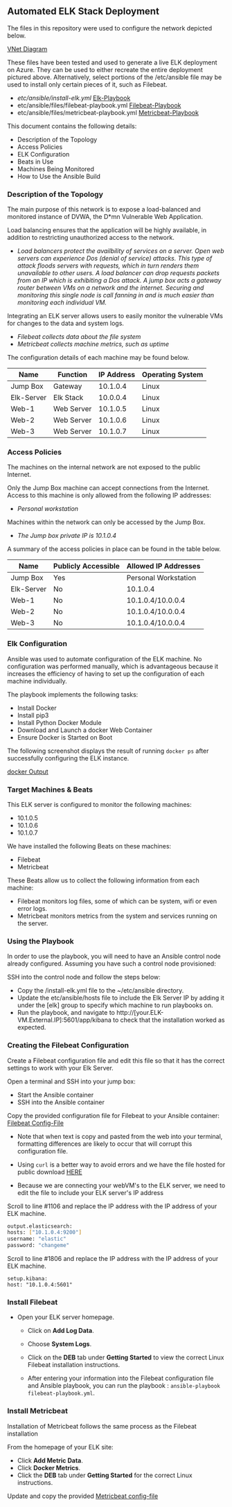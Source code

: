 ## Automated ELK Stack Deployment

The files in this repository were used to configure the network depicted below.

[VNet Diagram](Images/Elk_Stack_Instance_and_VNet.png)

These files have been tested and used to generate a live ELK deployment on Azure. They can be used to either recreate the entire deployment pictured above. Alternatively, select portions of the /etc/ansible file may be used to install only certain pieces of it, such as Filebeat.

  - _etc/ansible/install-elk.yml_
     [Elk-Playbook](Images/install-elk.yml)
  - etc/ansible/files/filebeat-playbook.yml
     [Filebeat-Playbook](Images/filebeat-playbook.yml)
  - etc/ansible/files/metricbeat-playbook.yml
     [Metricbeat-Playbook](Images/metricbeat-playbook.yml)

This document contains the following details:
- Description of the Topology
- Access Policies
- ELK Configuration
- Beats in Use
- Machines Being Monitored
- How to Use the Ansible Build


### Description of the Topology

The main purpose of this network is to expose a load-balanced and monitored instance of DVWA, the D*mn Vulnerable Web Application.

Load balancing ensures that the application will be highly available, in addition to restricting unauthorized access to the network.
- _Load balancers protect the availbility of services on a server. Open web servers can experience Dos (denial of service) attacks. This type of attack floods servers with requests, which in turn renders them unavailable to other users. A load balancer can drop requests packets from an IP which is exhibiting a Dos attack.  A jump box acts a gateway router between VMs on a network and the internet. Securing and monitoring this single node is call fanning in and is much easier than monitoring each individual VM._

Integrating an ELK server allows users to easily monitor the vulnerable VMs for changes to the data and system logs.
- _Filebeat collects data about the file system_
- _Metricbeat collects machine metrics, such as uptime_

The configuration details of each machine may be found below.

| Name        |  Function    | IP Address  | Operating System |
|-------------|---------------|--------------|----------------------|
| Jump Box |  Gateway     |  10.1.0.4    |         Linux             |
| Elk-Server |  Elk Stack    |  10.0.0.4    |         Linux             |
| Web-1       | Web Server |   10.1.0.5    |         Linux             |
| Web-2       | Web Server |   10.1.0.6    |         Linux            |
| Web-3       | Web Server |   10.1.0.7    |         Linux            |

### Access Policies

The machines on the internal network are not exposed to the public Internet. 

Only the Jump Box machine can accept connections from the Internet. Access to this machine is only allowed from the following IP addresses:
- _Personal workstation_

Machines within the network can only be accessed by the Jump Box.
- _The Jump box private IP is 10.1.0.4_

A summary of the access policies in place can be found in the table below.

|     Name       | Publicly Accessible | Allowed IP Addresses |
|---------------|------------------------|---------------------------|
| Jump Box   |            Yes                | Personal Workstation   |
|  Elk-Server  |            No                 |         10.1.0.4                |
|   Web-1       |            No                 |       10.1.0.4/10.0.0.4    |
|   Web-2       |            No                 |       10.1.0.4/10.0.0.4    |
|   Web-3       |            No                 |       10.1.0.4/10.0.0.4    |

### Elk Configuration

Ansible was used to automate configuration of the ELK machine. No configuration was performed manually, which is advantageous because it increases the efficiency of having to set up the configuration of each machine individually.


The playbook implements the following tasks:
- Install Docker
- Install pip3
- Install Python Docker Module
- Download and Launch a docker Web Container
- Ensure Docker is Started on Boot

The following screenshot displays the result of running `docker ps` after successfully configuring the ELK instance.

 [docker Output](Images/docker_ps_output.png)

### Target Machines & Beats
This ELK server is configured to monitor the following machines:
- 10.1.0.5
- 10.1.0.6
- 10.1.0.7

We have installed the following Beats on these machines:
- Filebeat
- Metricbeat

These Beats allow us to collect the following information from each machine:
- Filebeat monitors log files, some of which can be system, wifi or even error logs.
- Metricbeat monitors metrics from the system and services running on the server. 

### Using the Playbook
In order to use the playbook, you will need to have an Ansible control node already configured. Assuming you have such a control node provisioned: 

SSH into the control node and follow the steps below:
- Copy the /install-elk.yml file to the ~/etc/ansible directory.
- Update the etc/ansible/hosts file to include the Elk Server IP by adding it under the [elk] group to specify which machine to run playbooks on.
- Run the playbook, and navigate to http://[your.ELK-VM.External.IP]:5601/app/kibana to check that the installation worked as expected.


### Creating the Filebeat Configuration 

Create a Filebeat configuration file and edit this file so that it has the correct settings to work with your Elk Server.

Open a terminal and SSH into your jump box: 
- Start the Ansible container 
- SSH into the Ansible container

Copy the provided configuration file for Filebeat to your Ansible container: [Filebeat Config-File](Images/filebeat-configuration.yml)

- Note that when text is copy and pasted from the web into your terminal, formatting differences are likely to occur that will corrupt this configuration file.

- Using `curl` is a better way to avoid errors and we have the file hosted for public download [HERE](https://gist.githubusercontent.com/slape/5cc350109583af6cbe577bbcc0710c93/raw/eca603b72586fbe148c11f9c87bf96a63cb25760/Filebeat)

- Because we are connecting your webVM's to the ELK server, we need to edit the file to include your ELK server's IP address

Scroll to line #1106 and replace the IP address with the IP address of your ELK machine.

```bash
output.elasticsearch:
hosts: ["10.1.0.4:9200"]
username: "elastic"
password: "changeme"
```

Scroll to line #1806 and replace the IP address with the IP address of your ELK machine.

```
setup.kibana:
host: "10.1.0.4:5601"
```
### Install Filebeat 

- Open your ELK server homepage.
    - Click on **Add Log Data**.
    - Choose **System Logs**.
    - Click on the **DEB** tab under **Getting Started** to view the correct Linux Filebeat installation instructions.

  - After entering your information into the Filebeat configuration file and Ansible playbook, you can run the playbook : `ansible-playbook filebeat-playbook.yml`.
  
### Install Metricbeat

Installation of Metricbeat follows the same process as the Filebeat installation

From the homepage of your ELK site:
- Click **Add Metric Data**.
- Click **Docker Metrics**.
- Click the **DEB** tab under **Getting Started** for the correct Linux instructions.

Update and copy the provided [Metricbeat config-file](Images/metricbeat-configuration.yml)

